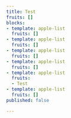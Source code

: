 ```yaml
---
title: Test
fruits: []
blocks:
- template: apple-list
  fruits: []
- template: apple-list
  fruits: []
- template: apple-list
  fruits: []
- template: apple-list
  fruits: []
- template: apple-list
  fruits:
  - Test
- template: apple-list
  fruits: []
published: false

---
```

